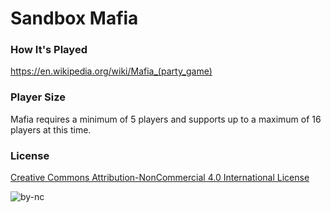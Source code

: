 # Sandbox Mafia

### How It's Played
https://en.wikipedia.org/wiki/Mafia_(party_game)

### Player Size
Mafia requires a minimum of 5 players and supports up to a maximum of 16 players at this time.

### License
[Creative Commons Attribution-NonCommercial 4.0 International License](http://creativecommons.org/licenses/by-nc/4.0/)

![by-nc](https://i.creativecommons.org/l/by-nc/4.0/88x31.png)

